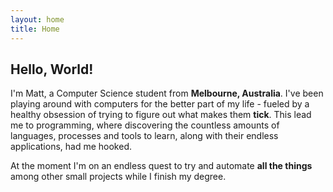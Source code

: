 ```yaml
---
layout: home
title: Home
---
```


## Hello, World!
I'm Matt, a Computer Science student from **Melbourne, Australia**. I've been playing around with computers for the better part of my life - fueled by a healthy obsession of trying to figure out what makes them **tick**. This lead me to programming, where discovering the countless amounts of languages, processes and tools to learn, along with their endless applications, had me hooked.

At the moment I'm on an endless quest to try and automate **all the things** among other small projects while I finish my degree.
